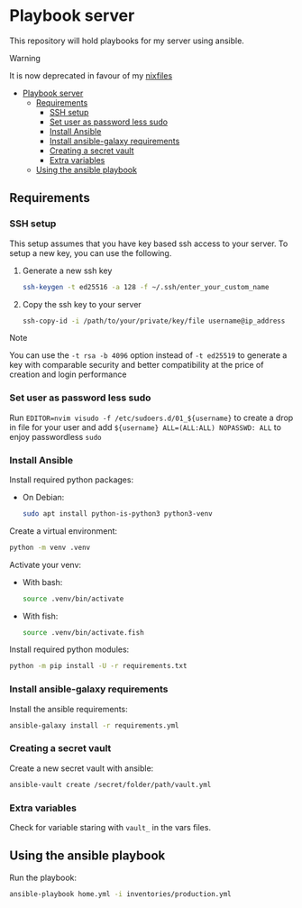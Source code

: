 # Playbook server

This repository will hold playbooks for my server using ansible.

> [!WARNING]
> It is now deprecated in favour of my [nixfiles](https://github.com/gsegt/nixfiles)

- [Playbook server](#playbook-server)
  - [Requirements](#requirements)
    - [SSH setup](#ssh-setup)
    - [Set user as password less sudo](#set-user-as-password-less-sudo)
    - [Install Ansible](#install-ansible)
    - [Install ansible-galaxy requirements](#install-ansible-galaxy-requirements)
    - [Creating a secret vault](#creating-a-secret-vault)
    - [Extra variables](#extra-variables)
  - [Using the ansible playbook](#using-the-ansible-playbook)

## Requirements

### SSH setup

This setup assumes that you have key based ssh access to your server.
To setup a new key, you can use the following.

1. Generate a new ssh key

    ```sh
    ssh-keygen -t ed25516 -a 128 -f ~/.ssh/enter_your_custom_name
    ```

2. Copy the ssh key to your server

    ```sh
    ssh-copy-id -i /path/to/your/private/key/file username@ip_address
    ```

> [!NOTE]
> You can use the ```-t rsa -b 4096``` option instead of ```-t ed25519``` to generate a key with comparable security and better compatibility at the price of creation and login performance

### Set user as password less sudo

Run `EDITOR=nvim visudo -f /etc/sudoers.d/01_${username}` to create a drop in file for your user and add `${username} ALL=(ALL:ALL) NOPASSWD: ALL` to enjoy passwordless `sudo`

### Install Ansible

Install required python packages:

- On Debian:

    ```sh
    sudo apt install python-is-python3 python3-venv
    ```

Create a virtual environment:

```sh
python -m venv .venv
```

Activate your venv:

- With bash:

  ```sh
  source .venv/bin/activate
  ```

- With fish:

  ```sh
  source .venv/bin/activate.fish
  ```

Install required python modules:

```sh
python -m pip install -U -r requirements.txt
```

### Install ansible-galaxy requirements

Install the ansible requirements:

```sh
ansible-galaxy install -r requirements.yml
```

### Creating a secret vault

Create a new secret vault with ansible:

```sh
ansible-vault create /secret/folder/path/vault.yml
```

### Extra variables

Check for variable staring with `vault_` in the vars files.

## Using the ansible playbook

Run the playbook:

```sh
ansible-playbook home.yml -i inventories/production.yml
```
